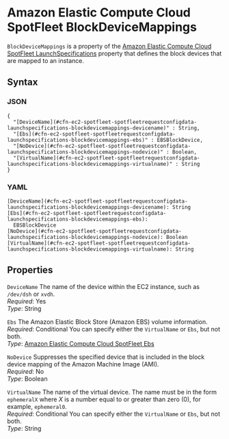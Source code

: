 # Amazon Elastic Compute Cloud SpotFleet BlockDeviceMappings<a name="aws-properties-ec2-spotfleet-spotfleetrequestconfigdata-launchspecifications-blockdevicemappings"></a>

`BlockDeviceMappings` is a property of the [Amazon Elastic Compute Cloud SpotFleet LaunchSpecifications](aws-properties-ec2-spotfleet-spotfleetrequestconfigdata-launchspecifications.md) property that defines the block devices that are mapped to an instance\.

## Syntax<a name="w2922ab1c21c10c96d122c21b5"></a>

### JSON<a name="aws-properties-ec2-spotfleet-spotfleetrequestconfigdata-launchspecifications-blockdevicemappings-syntax.json"></a>

```
{
  "[DeviceName](#cfn-ec2-spotfleet-spotfleetrequestconfigdata-launchspecifications-blockdevicemappings-devicename)" : String,
  "[Ebs](#cfn-ec2-spotfleet-spotfleetrequestconfigdata-launchspecifications-blockdevicemappings-ebs)" : EBSBlockDevice,
  "[NoDevice](#cfn-ec2-spotfleet-spotfleetrequestconfigdata-launchspecifications-blockdevicemappings-nodevice)" : Boolean,
  "[VirtualName](#cfn-ec2-spotfleet-spotfleetrequestconfigdata-launchspecifications-blockdevicemappings-virtualname)" : String
}
```

### YAML<a name="aws-properties-ec2-spotfleet-spotfleetrequestconfigdata-launchspecifications-blockdevicemappings-syntax.yaml"></a>

```
[DeviceName](#cfn-ec2-spotfleet-spotfleetrequestconfigdata-launchspecifications-blockdevicemappings-devicename): String
[Ebs](#cfn-ec2-spotfleet-spotfleetrequestconfigdata-launchspecifications-blockdevicemappings-ebs):
  EBSBlockDevice
[NoDevice](#cfn-ec2-spotfleet-spotfleetrequestconfigdata-launchspecifications-blockdevicemappings-nodevice): Boolean
[VirtualName](#cfn-ec2-spotfleet-spotfleetrequestconfigdata-launchspecifications-blockdevicemappings-virtualname): String
```

## Properties<a name="w2922ab1c21c10c96d122c21b7"></a>

`DeviceName`  <a name="cfn-ec2-spotfleet-spotfleetrequestconfigdata-launchspecifications-blockdevicemappings-devicename"></a>
The name of the device within the EC2 instance, such as `/dev/dsh` or `xvdh`\.  
*Required*: Yes  
*Type*: String

`Ebs`  <a name="cfn-ec2-spotfleet-spotfleetrequestconfigdata-launchspecifications-blockdevicemappings-ebs"></a>
The Amazon Elastic Block Store \(Amazon EBS\) volume information\.  
*Required*: Conditional You can specify either the `VirtualName` or `Ebs`, but not both\.  
*Type*: [Amazon Elastic Compute Cloud SpotFleet Ebs](aws-properties-ec2-spotfleet-spotfleetrequestconfigdata-launchspecifications-blockdevicemappings-ebs.md)

`NoDevice`  <a name="cfn-ec2-spotfleet-spotfleetrequestconfigdata-launchspecifications-blockdevicemappings-nodevice"></a>
Suppresses the specified device that is included in the block device mapping of the Amazon Machine Image \(AMI\)\.  
*Required*: No  
*Type*: Boolean

`VirtualName`  <a name="cfn-ec2-spotfleet-spotfleetrequestconfigdata-launchspecifications-blockdevicemappings-virtualname"></a>
The name of the virtual device\. The name must be in the form `ephemeralX` where *X* is a number equal to or greater than zero \(0\), for example, `ephemeral0`\.  
*Required*: Conditional You can specify either the `VirtualName` or `Ebs`, but not both\.  
*Type*: String